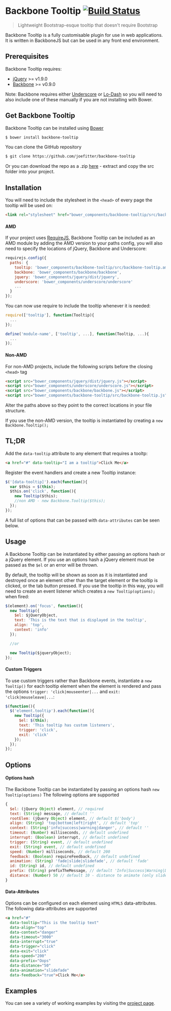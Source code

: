 # Backbone Tooltip [![Build Status](https://travis-ci.org/joefitter/backbone-tooltip.svg?branch=master)](https://travis-ci.org/joefitter/backbone-tooltip)
> Lightweight Bootstrap-esque tooltip that doesn't require Bootstrap

Backbone Tooltip is a fully customisable plugin for use in web applications. It is written in BackboneJS but can be used in any front end environment. 

## Prerequisites
Backbone Tooltip requires:
* [jQuery](http://jquery.com/) >= v1.9.0
* [Backbone](http://backbonejs.org) >= v0.9.0

Note: Backbone requires either [Underscore](http://underscorejs.org/) or [Lo-Dash](http://lodash.com/) so you will need to also include one of these manually if you are not installing with Bower.

## Get Backbone Tooltip
Backbone Tooltip can be installed using [Bower](http://bower.io/)

```bash
$ bower install backbone-tooltip
```

You can clone the GitHub repository

```bash
$ git clone https://github.com/joefitter/backbone-tooltip
```

Or you can download the repo as a .zip [here](https://github.com/joefitter/backbone-tooltip/archive/master.zip) - extract and copy the src folder into your project.

## Installation
You will need to include the stylesheet in the `<head>` of every page the tooltip will be used on:

```html
<link rel="stylesheet" href="bower_components/backbone-tooltip/src/backbone-tooltip.css">
```

#### AMD
If your project uses [RequireJS](http://requirejs.org/), Backbone Tooltip can be included as an AMD module by adding the AMD version to your paths config, you will also need to specify the locations of jQuery, Backbone and Underscore:

```js
requirejs.config({
  paths: {
    tooltip: 'bower_components/backbone-tooltip/src/backbone-tooltip.amd',
    backbone: 'bower_components/backbone/backbone',
    jquery: 'bower_components/jquery/dist/jquery',
    underscore: 'bower_components/underscore/underscore'
    ...
  }
});
```

You can now use require to include the tooltip whenever it is needed:

```js
require(['tooltip'], function(Tooltip){
  ...
});

define('module-name', ['tooltip', ...], function(Tooltip, ...){
  ...
});
```

#### Non-AMD
For non-AMD projects, include the following scripts before the closing `<head>` tag

```html
<script src="bower_components/jquery/dist/jquery.js"></script>
<script src="bower_components/underscore/underscore.js"></script>
<script src="bower_components/backbone/backbone.js"></script>
<script src="bower_components/backbone-tooltip/src/backbone-tooltip.js"></script>
```

Alter the paths above so they point to the correct locations in your file structure.

If you use the non-AMD version, the tooltip is instantiated by creating a `new Backbone.Tooltip();`

## TL;DR
Add the `data-tooltip` attribute to any element that requires a tooltp:

```html
<a href="#" data-tooltip="I am a tooltip">Click Me</a>
```

Register the event handlers and create a new Tooltip instance:

```js
$('[data-tooltip]').each(function(){
  var $this = $(this);
  $this.on('click', function(){
    new Tooltip($this);
    //non AMD - new Backbone.Tooltip($this);
  });
});
```

A full list of options that can be passed with `data-attributes` can be seen below.

## Usage
A Backbone Tooltip can be instantiated by either passing an options hash or a jQuery element. If you use an options hash a jQuery element must be passed as the `$el` or an error will be thrown.

By default, the tooltip will be shown as soon as it is instantiated and destroyed once an element other than the target element or the tooltip is clicked, or the tab button pressed. If you use the tooltip in this way, you will need to create an event listener which creates a `new Tooltip(options);` when fired:

```js
$(element).on('focus', function(){
  new Tooltip({
    $el: $jQueryObject,
    text: 'This is the text that is displayed in the tooltip',
    align: 'top',
    context: 'info'
  });

  //or

  new Tooltip($jqueryObject);      
});
```

#### Custom Triggers
To use custom triggers rather than Backbone events, instantiate a `new Tooltip()` for each tooltip element when the element is rendered and pass the options `trigger: 'click|mouseenter|...` and `exit: 'click|mouseleave|...`:

```js
$(function(){
  $('element.tooltip').each(function(){
    new Tooltip({
      $el: $(this);
      text: 'This tooltip has custom listeners',
      trigger: 'click',
      exit: 'click'
    });
  });
});
```

## Options
#### Options hash
The Backbone Tooltip can be instantiated by passing an options hash `new Tooltip(options)` The following options are supported

```js
{
  $el: (jQuery Object) element, // required
  text: (String) message, // default ''
  rootElem: (jQuery Object) element, // default $('body')
  align: (String) 'top|bottom|left|right', // default 'top'
  context: (String)'info|success|warning|danger', // default ''
  timeout: (Number) milliseconds, // default undefined
  interrupt: (Boolean) interrupt, // default undefined
  trigger: (String) event, // default undefined
  exit: (String) event, // default undefined
  speed: (Number) milliseconds, // default 200
  feedback: (Boolean) requireFeedback, // default undefined
  animation: (String) 'fade|slide|slidefade', // default 'fade'
  id: (String) id, // default undefined
  prefix: (String) prefixTheMessage, // default 'Info|Success|Warning|Danger' depending on context
  distance: (Number) 50 // default 10 - distance to animate (only slidefade)
}
```

#### Data-Attributes
Options can be configured on each element using `HTML5` data-attributes. The following data-attributes are supported

```html
<a href="#"
  data-tooltip="This is the tooltip text"
  data-align="top"
  data-context="danger"
  data-timeout="3000"
  data-interrupt="true"
  data-trigger="click"
  data-exit="click"
  data-speed="200"
  data-prefix="Oops"
  data-distance="50"
  data-animation="slidefade"
  data-feedback="true">Click Me</a>
```

## Examples
You can see a variety of working examples by visiting the [project page](http://joefitter.github.io/backbone-tooltip/).